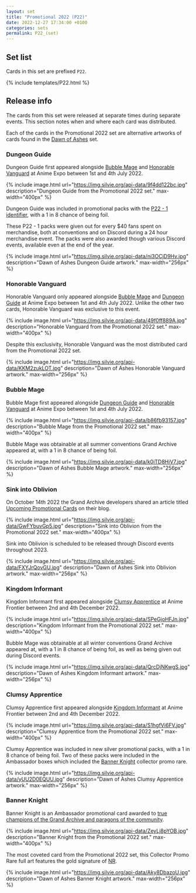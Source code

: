 ```yaml
---
layout: set
title: "Promotional 2022 (P22)"
date: 2022-12-27 17:34:00 +0100
categories: sets
permalink: P22_(set)
---
```

## Set list

Cards in this set are prefixed `P22`.

{% include templates/P22.html %}

## Release info

The cards from this set were released at separate times during separate events. This section notes when and where each card was distributed.

Each of the cards in the Promotional 2022 set are alternative artworks of cards found in the [Dawn of Ashes](/DOA-1st_(set)) set.

### Dungeon Guide

Dungeon Guide first appeared alongside [Bubble Mage](#bubble-mage) and [Honorable Vanguard](#honorable-vanguard) at Anime Expo between 1st and 4th July 2022.

{% include image.html url="https://img.silvie.org/api-data/9f4dd122bc.jpg" description="Dungeon Guide from the Promotional 2022 set." max-width="400px" %}

Dungeon Guide was included in promotional packs with the [P22 - 1 identifier](/promotional-packs#identifier-code-p22---1), with a 1 in 8 chance of being foil.

These P22 - 1 packs were given out for every $40 fans spent on merchandise, both at conventions and on Discord during a 24 hour merchandise event. The packs were also awarded though various Discord events, available even at the end of the year.

{% include image.html url="https://img.silvie.org/api-data/ni3OCjD9Hv.jpg" description="Dawn of Ashes Dungeon Guide artwork." max-width="256px" %}

### Honorable Vanguard

Honorable Vanguard only appeared alongside [Bubble Mage](#bubble-mage) and [Dungeon Guide](#dungeon-guide) at Anime Expo between 1st and 4th July 2022. Unlike the other two cards, Honorable Vanguard was exclusive to this event.

{% include image.html url="https://img.silvie.org/api-data/49f0ff889A.jpg" description="Honorable Vanguard from the Promotional 2022 set." max-width="400px" %}

Despite this exclusivity, Honorable Vanguard was the most distributed card from the Promotional 2022 set.

{% include image.html url="https://img.silvie.org/api-data/KKM2zukLOT.jpg" description="Dawn of Ashes Honorable Vanguard artwork." max-width="256px" %}

### Bubble Mage

Bubble Mage first appeared alongside [Dungeon Guide](#dungeon-guide) and [Honorable Vanguard](#honorable-vanguard) at Anime Expo between 1st and 4th July 2022.

{% include image.html url="https://img.silvie.org/api-data/b86fb93157.jpg" description="Bubble Mage from the Promotional 2022 set." max-width="400px" %}

Bubble Mage was obtainable at all summer conventions Grand Archive appeared at, with a 1 in 8 chance of being foil.

{% include image.html url="https://img.silvie.org/api-data/k0iTD8HiV7.jpg" description="Dawn of Ashes Bubble Mage artwork." max-width="256px" %}

### Sink into Oblivion

On October 14th 2022 the Grand Archive developers shared an article titled [Upcoming Promotional Cards](https://www.gatcg.com/article/upcoming-promotional-cards) on their blog.

{% include image.html url="https://img.silvie.org/api-data/GwFYbuvGp5.jpg" description="Sink into Oblivion from the Promotional 2022 set." max-width="400px" %}

Sink into Oblivion is scheduled to be released through Discord events throughout 2023.

{% include image.html url="https://img.silvie.org/api-data/FXYJrQovGU.jpg" description="Dawn of Ashes Sink into Oblivion artwork." max-width="256px" %}

### Kingdom Informant

Kingdom Informant first appeared alongside [Clumsy Apprentice](#clumsy-apprentice) at Anime Frontier between 2nd and 4th December 2022.

{% include image.html url="https://img.silvie.org/api-data/SPeGjoHFJn.jpg" description="Kingdom Informant from the Promotional 2022 set." max-width="400px" %}

Bubble Mage was obtainable at all winter conventions Grand Archive appeared at, with a 1 in 8 chance of being foil, as well as being given out during Discord events.

{% include image.html url="https://img.silvie.org/api-data/QrcDjNKwgS.jpg" description="Dawn of Ashes Kingdom Informant artwork." max-width="256px" %}

### Clumsy Apprentice

Clumsy Apprentice first appeared alongside [Kingdom Informant](#kingdom-informant) at Anime Frontier between 2nd and 4th December 2022.

{% include image.html url="https://img.silvie.org/api-data/S1hgfVi6FV.jpg" description="Clumsy Apprentice from the Promotional 2022 set." max-width="400px" %}

Clumsy Apprentice was included in new silver promotional packs, with a 1 in 8 chance of being foil. Two of these packs were included in the Ambassador boxes which included the [Banner Knight](#banner-knight) collector promo rare.

{% include image.html url="https://img.silvie.org/api-data/yUU2D0EQUU.jpg" description="Dawn of Ashes Clumsy Apprentice artwork." max-width="256px" %}

### Banner Knight

Banner Knight is an Ambassador promotional card awarded to [true champions of the Grand Archive and paragons of the community](https://www.gatcg.com/article/upcoming-promotional-cards).

{% include image.html url="https://img.silvie.org/api-data/ZeyLj8pYOB.jpg" description="Banner Knight from the Promotional 2022 set." max-width="400px" %}

The most coveted card from the Promotional 2022 set, this Collector Promo Rare full art features the gold signature of <span class="dead-link">[NR](/illustrators#NR)</span>.

{% include image.html url="https://img.silvie.org/api-data/Aky8DbazoU.jpg" description="Dawn of Ashes Banner Knight artwork." max-width="256px" %}